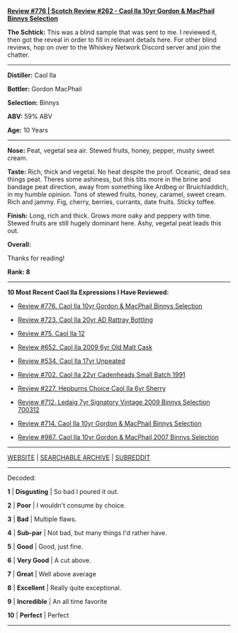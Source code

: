 
[**Review #776 | Scotch Review #262 - Caol Ila 10yr Gordon &amp; MacPhail Binnys Selection**]( https://t8ke.review/review-776-caol-ila-10yr-gordon-macphail-binnys-selection/)

**The Schtick:**  This was a blind sample that was sent to me. I reviewed it, then got the reveal in order to fill in relevant details here. For other blind reviews, hop on over to the  Whiskey Network Discord server and join the chatter. 

-----

**Distiller:** Caol Ila

**Bottler:** Gordon MacPhail

**Selection:** Binnys

**ABV:**  59% ABV

**Age:** 10 Years 

-----

**Nose:**  Peat, vegetal sea air. Stewed fruits, honey, pepper, musty sweet cream. 

**Taste:** Rich, thick and vegetal. No heat despite the proof. Oceanic, dead sea things peat. Theres some ashiness, but this tilts more in the brine and bandage peat direction, away from something like Ardbeg or Bruichladdich, in my humble opinion. Tons of stewed fruits, honey, caramel, sweet cream. Rich and jammy. Fig, cherry, berries, currants, date fruits. Sticky toffee. 

**Finish:** Long, rich and thick. Grows more oaky and peppery with time. Stewed fruits are still hugely dominant here. Ashy, vegetal peat leads this out. 

**Overall:** 

Thanks for reading!

**Rank: 8**

----- 

**10 Most Recent Caol Ila Expressions I Have Reviewed:** 

- [Review #776. Caol Ila 10yr Gordon &amp; MacPhail Binnys Selection]( https://t8ke.review/review-776-caol-ila-10yr-gordon-macphail-binnys-selection/) 

- [Review #723. Caol Ila 20yr AD Rattray Bottling]( https://t8ke.review/review-723-caol-ila-20yr-ad-rattray-selection/) 

- [Review #75. Caol Ila 12]( https://t8ke.review/review-75-caol-ila-12yy/) 

- [Review #652. Caol Ila 2009 6yr Old Malt Cask]( https://t8ke.review/review-652-caol-ila-6yr-2009-old-malt-cask-12936/) 

- [Review #534. Caol Ila 17yr Unpeated]( https://t8ke.review/review-534-caol-ila-unpeated-17yr/) 

- [Review #702. Caol Ila 22yr Cadenheads Small Batch 1991]( https://t8ke.review/review-702-del-maguey-arroqueno/) 

- [Review #227. Hepburns Choice Caol Ila 6yr Sherry]( https://t8ke.review/review-227-caol-ila-6yr-sherry-hepburns-choice/) 

- [Review #712. Ledaig 7yr Signatory Vintage 2009 Binnys Selection 700312]( https://t8ke.review/review-712-ledaig-7yr-signatory-vintage-2009-binnys-selection/) 

- [Review #714. Caol Ila 10yr Gordon &amp; MacPhail Binnys Selection]( https://t8ke.review/review-714-caol-ila-10yr-gordon-macphail-binnys-selection/) 

- [Review #987. Caol Ila 10yr Gordon &amp; MacPhail 2007 Binnys Selection]( https://t8ke.review/review-987-caol-ila-10yr-gordon-macphail-2007-binnys-selection/) 

-----

[WEBSITE](https://t8ke.review) | [SEARCHABLE ARCHIVE](https://t8ke.review/review-archive/) | [SUBREDDIT](https://reddit.com/r/t8kereviews)

-----

Decoded:

**1** | **Disgusting** | So bad I poured it out.

**2** | **Poor** | I wouldn't consume by choice.

**3** | **Bad** | Multiple flaws.

**4** | **Sub-par** | Not bad, but many things I'd rather have.

**5** | **Good** | Good, just fine.

**6** | **Very Good** | A cut above.

**7** | **Great** | Well above average

**8** | **Excellent** | Really quite exceptional.

**9** | **Incredible** | An all time favorite

**10** | **Perfect** | Perfect

----

